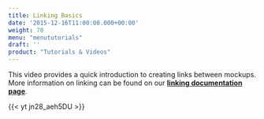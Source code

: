 ```yaml
---
title: Linking Basics
date: '2015-12-16T11:00:00.000+00:00'
weight: 70
menu: "menututorials"
draft: ''
product: "Tutorials & Videos"
---
```


This video provides a quick introduction to creating links between mockups. More information on linking can be found on our [**linking documentation page**](https://docs.balsamiq.com/desktop/linking/).

{{< yt jn28_aeh5DU >}}
